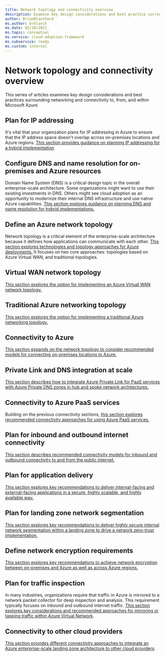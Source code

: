 ```yaml
---
title: Network topology and connectivity overview
description: Examine key design considerations and best practice surrounding networking and connectivity to, from, and within Microsoft Azure.
author: BrianBlanchard
ms.author: brblanch
ms.date: 02/18/2021
ms.topic: conceptual
ms.service: cloud-adoption-framework
ms.subservice: ready
ms.custom: internal
---
```


<!-- docutune:casing "Azure VPN Gateway" L7 -->
<!-- cSpell:ignore autoregistration BGPs MACsec MPLS MSEE onprem privatelink VPNs -->

# Network topology and connectivity overview

This series of articles examines key design considerations and best practices surrounding networking and connectivity to, from, and within Microsoft Azure.

## Plan for IP addressing

It's vital that your organization plans for IP addressing in Azure to ensure that the IP address space doesn't overlap across on-premises locations and Azure regions.
[This section provides guidance on planning IP addressing for a hybrid implementation](../azure-best-practices/plan-for-ip-addressing.md)

## Configure DNS and name resolution for on-premises and Azure resources

Domain Name System (DNS) is a critical design topic in the overall enterprise-scale architecture. Some organizations might want to use their existing investments in DNS. Others might see cloud adoption as an opportunity to modernize their internal DNS infrastructure and use native Azure capabilities.
[This section explores guidance on planning DNS and name resolution for hybrid implementations.](../azure-best-practices/dns-for-on-premises-and-azure-resources.md)

## Define an Azure network topology

Network topology is a critical element of the enterprise-scale architecture because it defines how applications can communicate with each other. [This section explores technologies and topology approaches for Azure deployments.](../azure-best-practices/define-an-azure-network-topology.md) It focuses on two core approaches: topologies based on Azure Virtual WAN, and traditional topologies.

## Virtual WAN network topology

[This section explores the option for implementing an Azure Virtual WAN network topology.](../azure-best-practices/virtual-wan-network-topology.md)

## Traditional Azure networking topology

[This section explores the option for implementing a traditional Azure networking topology.](../azure-best-practices/traditional-azure-networking-topology.md)

## Connectivity to Azure

[This section expands on the network topology to consider recommended models for connecting on-premises locations to Azure.](../azure-best-practices/connectivity-to-azure.md)

## Private Link and DNS integration at scale

[This section describes how to integrate Azure Private Link for PaaS services with Azure Private DNS zones in hub and spoke network architectures.](../azure-best-practices/private-link-and-dns-integration-at-scale.md)

## Connectivity to Azure PaaS services

Building on the previous connectivity sections, [this section explores recommended connectivity approaches for using Azure PaaS services.](../azure-best-practices/connectivity-to-azure-paas-services.md)

## Plan for inbound and outbound internet connectivity

[This section describes recommended connectivity models for inbound and outbound connectivity to and from the public internet.](../azure-best-practices/plan-for-inbound-and-outbound-internet-connectivity.md)

## Plan for application delivery

[This section explores key recommendations to deliver internal-facing and external-facing applications in a secure, highly scalable, and highly available way.](../azure-best-practices/plan-for-app-delivery.md)

## Plan for landing zone network segmentation

[This section explores key recommendations to deliver highly secure internal network segmentation within a landing zone to drive a network zero-trust implementation.](../azure-best-practices/plan-for-landing-zone-network-segmentation.md)

## Define network encryption requirements

[This section explores key recommendations to achieve network encryption between on-premises and Azure as well as across Azure regions.](../azure-best-practices/define-network-encryption-requirements.md)

## Plan for traffic inspection

In many industries, organizations require that traffic in Azure is mirrored to a network packet collector for deep inspection and analysis. This requirement typically focuses on inbound and outbound internet traffic. [This section explores key considerations and recommended approaches for mirroring or tapping traffic within Azure Virtual Network](../azure-best-practices/plan-for-traffic-inspection.md).

## Connectivity to other cloud providers

[This section provides different connectivity approaches to integrate an Azure enterprise-scale landing zone architecture to other cloud providers](../azure-best-practices/connectivity-to-other-cloud-providers.md).
